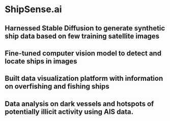 # ShipSense.ai

## Harnessed Stable Diffusion to generate synthetic ship data based on few training satellite images

## Fine-tuned computer vision model to detect and locate ships in images

## Built data visualization platform with information on overfishing and fishing ships

## Data analysis on dark vessels and hotspots of potentially illicit activity using AIS data.
